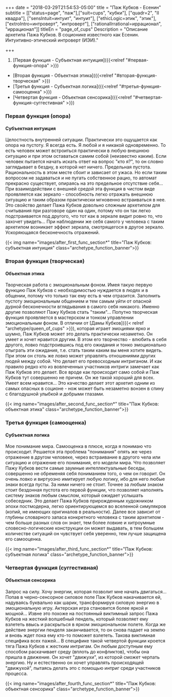 +++
date = "2018-03-29T21:54:53-05:00"
title = "Паж Кубков - Есенин"
subtitle = [["status=page", "паж"],["suit=cups", "кубки"], ["quadr=2", "II квадра"], ["sensIntuit=интуит", "интуит"], ["ethicLogic=этик", "этик"], ["extroIntro=интроверт", "интроверт"], ["rationalIrrational=иррационал", "иррационал"]]
titleEn = "page_of_cups"
Description = "Описание архетипа Пажа Кубков. В соционике известного как Есенин. Интуитивно-этический интроверт (ИЭИ)."

+++

1. [Первая функция - Субъектная интуиция]({{<relref "#первая-функция-опора" >}})
+ [Вторая функция - Объектная этика]({{<relref "#вторая-функция-творческая" >}})
+ [Третья функция - Субъектная логика]({{<relref "#третья-функция-самооценка" >}})
+ [Четвертая функция - Объектная сенсорика]({{<relref "#четвертая-функция-суггестивная" >}})

### Первая функция (опора)
#### Субъектная интуиция

Целостность внутренней ситуации. Практически это ощущается как опора на пустоту. Я всегда есть. Я любой и я никакой одновременно. 
То есть человек может встроиться практически в любую внешнюю ситуацию и при этом оставаться самим собой (неизвестно каким). 
Если человек пытается начать искать ответ на вопрос "кто я?", то он словно заглядывает в бездну, в которой нет ничего. 
Предельная пустота. Рациональность в этом месте сбоит и зависает от ужаса. Но если таким вопросом не задаваться и не пугать 
собственное рацио, то автомат прекрасно существует, опираясь на это предельное отсутствие себя... При взаимодействии 
с внешней средой эта функция в чистом виде  проявляется как зеркало - способность легко отражать внешнюю ситуацию и таким 
образом практически мгновенно встраиваться в нее. Это свойство делает Пажа Кубков довольно сложным архетипом для считывания 
при разговоре один на один, потому что он так легко подстраивается под другого, что тот как в зеркале видит ровно то, 
что захочет увидеть... При наблюдении же себя самого у человека с таким архетипом возникает эффект зеркала, смотрящегося 
в другое зеркало. Ускоряющаяся бесконечность отражений.

{{< img name="images/after_first_func_section*" title="Паж Кубков: субъектная интуиция" class="archetype_function_banner">}}

### Вторая функция (творческая)
#### Объектная этика

Творческая работа с эмоциональным фоном. Имея такую первую функцию Паж Кубков с необходимостью нуждается в людях и в общении, 
потому что только так ему есть в чем отразится. Заполнить пустоту эмоциональным общением и тем самым уйти от опасной 
дурной бесконечности вглядывания в самого себя никакого. Именно другие позволяют Пажу Кубков стать "таким"... 
Попутно творческая функция проявляется в мастерском и тонком управлении эмоциональным фоном. В отличии от [Дамы Кубков]({{< relref "archetype/queen_of_cups" >}}), 
которая играет эмоциями ярко и шумно, Паж Кубков может это делать практически незаметно. Он умеет и хочет нравится другим. 
В этом его творчество - влюбить в себя другого, ловко подстроившись под его ожидания и тонко эмоционально отыграть эти ожидания, 
т.е. стать таким каким вы меня хотите видеть. При этом он столь же ловко может управлять отношениями других людей между собой. 
Что делает его превосходным интриганом. И как правило редко кто из вовлеченных участников интриги замечает как Паж Кубков это делает. 
Все вроде как происходит само собой и Паж Кубков тут совершенно не причем. Он же такой хороший для всех. Умеет всем нравится... 
Это качество делает этот архетип одним из самых опасных в соционе - нож может быть незаметно вонзен в спину с благодушной улыбкой и 
добрыми глазами.  

{{< img name="images/after_second_func_section*" title="Паж Кубков: объектная этика" class="archetype_function_banner">}}

### Третья функция (самооценка)
#### Субъектная логика

Мое понимание мира. Самооценка в плюсе, когда я понимаю что происходит. Решается эта проблема "понимания" опять же через отражение 
в другом человеке, через встраивание в другого чела или ситуацию и отражение его понимания, его модели мира. Что позволяет 
Пажу Кубков вести самые заумные интеллектуальные беседы, совершенно не обременяя себя пониманием того, о чем он говорит. 
Он очень ловко и виртуозно имитирует любую логику, ибо для него любые знаки всегда пусты. За ними ничего не стоит. 
Точнее за любым знаком стоит бездонная пустота его первой функции, что позволяет наполнять систему знаков любым смыслом, 
который ожидает услышать собеседник. Это делает Пажа Кубков прирожденным художником эпохи постмодерна, легко ориентирующемся 
во вселенной симулякров (копий, не имеющих оригиналов в реальности). Далее все зависит от глубины словарного запаса конкретного 
человека с таким архетипом - чем больше разных слов он знает, тем более ловкие и хитроумные словесно-логические конструкции 
он может выдавать, в тем большем количестве ситуаций он чувствует себя уверенно, тем лучше защищена его самооценка.

{{< img name="images/after_third_func_section*" title="Паж Кубков: субъектная логика" class="archetype_function_banner">}}

### Четвертая функция (суггестивная)
#### Объектная сенсорика 

Запрос на силу. Хочу энергии, которая позволит мне начать двигаться... Попав в черно-сенсорное силовое поле Паж Кубков накачивается ей, 
надуваясь буквально как шарик, трансформируя силовую энергию в эмоциональную игру. Актерская игра становится более яркой и мощной... 
Извне это похоже на постоянный виктимный запрос Пажа Кубков на жесткий волшебный пендель, который позволяет ему взлететь ввысь 
и раскрыться в ярком эмоциональном полете. Когда же действие энергии пенделя заканчивается, то он снова падает на землю и вновь 
ждет пока ему кто-то поможет взлететь. Такова виктимная специфика всех пажей... В специфике такой четвертой функции кроется тяга 
Пажа Кубков к жестким интригам. Он любым доступным ему способом раскачивает среду (вплоть до конфликтов), чтобы она пришла в движение. 
Он хочет "движухи", из которой сможет черпать энергию. Ну и естественно он хочет управлять происходящей "движухой", пытаясь делать 
это с помощью интриг среди участников процесса. 

{{< img name="images/after_fourth_func_section*" title="Паж Кубков: объектная сенсорика" class="archetype_function_banner">}}
